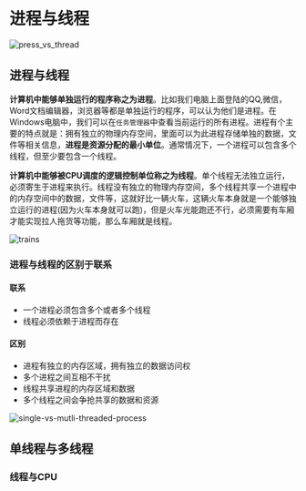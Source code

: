 # 进程与线程

![press_vs_thread](https://tva1.sinaimg.cn/large/008eGmZEly1gmiz1fn9ytg30ty0l775l.gif)

## 进程与线程

**计算机中能够单独运行的程序称之为进程**。比如我们电脑上面登陆的QQ,微信，Word文档编辑器，浏览器等都是单独运行的程序，可以认为他们是进程。在Windows电脑中，我们可以在`任务管理器`中查看当前运行的所有进程。进程有个主要的特点就是：拥有独立的物理内存空间，里面可以为此进程存储单独的数据，文件等相关信息，**进程是资源分配的最小单位**。通常情况下，一个进程可以包含多个线程，但至少要包含一个线程。

**计算机中能够被CPU调度的逻辑控制单位称之为线程**。单个线程无法独立运行，必须寄生于进程来执行。线程没有独立的物理内存空间，多个线程共享一个进程中的内存空间中的数据，文件等，这就好比一辆火车，这辆火车本身就是一个能够独立运行的进程(因为火车本身就可以跑)，但是火车光能跑还不行，必须需要有车厢才能实现拉人拖货等功能，那么车厢就是线程。

![trains](https://tva1.sinaimg.cn/large/008eGmZEly1gmizonkwo4j30e8074dgf.jpg)

### 进程与线程的区别于联系

#### 联系

* 一个进程必须包含多个或者多个线程
* 线程必须依赖于进程而存在

#### 区别

* 进程有独立的内存区域，拥有独立的数据访问权
* 多个进程之间互相不干扰
* 线程共享进程的内存区域和数据
* 多个线程之间会争抢共享的数据和资源

![single-vs-mutli-threaded-process](https://tva1.sinaimg.cn/large/008eGmZEly1gmiztdhvk4j30xc0gd427.jpg)

## 单线程与多线程

### 线程与CPU